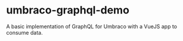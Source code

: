 # umbraco-graphql-demo
A basic implementation of GraphQL for Umbraco with a VueJS app to consume data.
